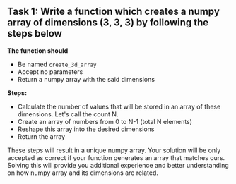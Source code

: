 ## Task 1: Write a function which creates a numpy array of dimensions (3, 3, 3) by following the steps below

**The function should**
- Be named `create_3d_array`
- Accept no parameters
- Return a numpy array with the said dimensions

**Steps:**
- Calculate the number of values that will be stored in an array of these dimensions. Let's call the count N.
- Create an array of numbers from 0 to N-1 (total N elements)
- Reshape this array into the desired dimensions
- Return the array

These steps will result in a unique numpy array. Your solution will be only accepted as correct if your function generates an array that matches ours.
Solving this will provide you additional experience and better understanding on how numpy array and its dimensions are related.